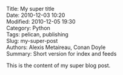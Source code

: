 Title: My super title  
Date: 2010-12-03 10:20  
Modified: 2010-12-05 19:30  
Category: Python  
Tags: pelican, publishing  
Slug: my-super-post  
Authors: Alexis Metaireau, Conan Doyle  
Summary: Short version for index and feeds  

This is the content of my super blog post.